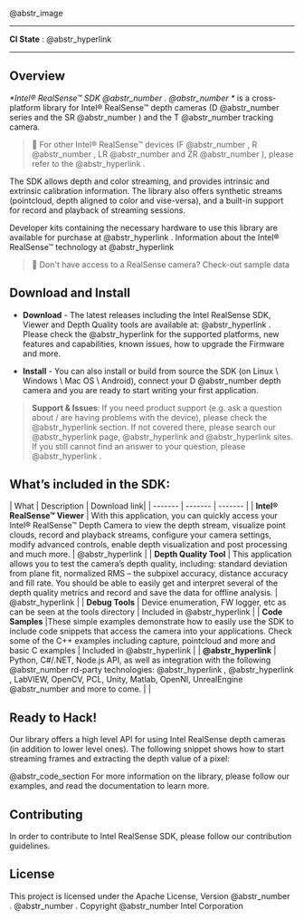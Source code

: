 @abstr_image   
  


* * *

**CI State** : @abstr_hyperlink 

* * *

## Overview

_*Intel® RealSense™ SDK @abstr_number . @abstr_number *_ is a cross-platform library for Intel® RealSense™ depth cameras (D @abstr_number series and the SR @abstr_number ) and the T @abstr_number tracking camera.

> :pushpin: For other Intel® RealSense™ devices (F @abstr_number , R @abstr_number , LR @abstr_number and ZR @abstr_number ), please refer to the @abstr_hyperlink .

The SDK allows depth and color streaming, and provides intrinsic and extrinsic calibration information. The library also offers synthetic streams (pointcloud, depth aligned to color and vise-versa), and a built-in support for record and playback of streaming sessions.

Developer kits containing the necessary hardware to use this library are available for purchase at @abstr_hyperlink . Information about the Intel® RealSense™ technology at @abstr_hyperlink 

> :open_file_folder: Don't have access to a RealSense camera? Check-out sample data

## Download and Install

  * **Download** \- The latest releases including the Intel RealSense SDK, Viewer and Depth Quality tools are available at: @abstr_hyperlink . Please check the @abstr_hyperlink for the supported platforms, new features and capabilities, known issues, how to upgrade the Firmware and more.

  * **Install** \- You can also install or build from source the SDK (on Linux \ Windows \ Mac OS \ Android), connect your D @abstr_number depth camera and you are ready to start writing your first application.




> **Support & Issues**: If you need product support (e.g. ask a question about / are having problems with the device), please check the @abstr_hyperlink section. If not covered there, please search our @abstr_hyperlink page, @abstr_hyperlink and @abstr_hyperlink sites. If you still cannot find an answer to your question, please @abstr_hyperlink .

## What’s included in the SDK:

| What | Description | Download link| | ------- | ------- | ------- | | **Intel® RealSense™ Viewer** | With this application, you can quickly access your Intel® RealSense™ Depth Camera to view the depth stream, visualize point clouds, record and playback streams, configure your camera settings, modify advanced controls, enable depth visualization and post processing and much more. | @abstr_hyperlink | | **Depth Quality Tool** | This application allows you to test the camera’s depth quality, including: standard deviation from plane fit, normalized RMS – the subpixel accuracy, distance accuracy and fill rate. You should be able to easily get and interpret several of the depth quality metrics and record and save the data for offline analysis. | @abstr_hyperlink | | **Debug Tools** | Device enumeration, FW logger, etc as can be seen at the tools directory | Included in @abstr_hyperlink | | **Code Samples** |These simple examples demonstrate how to easily use the SDK to include code snippets that access the camera into your applications. Check some of the C++ examples including capture, pointcloud and more and basic C examples | Included in @abstr_hyperlink | | **@abstr_hyperlink** | Python, C#/.NET, Node.js API, as well as integration with the following @abstr_number rd-party technologies: @abstr_hyperlink , @abstr_hyperlink , LabVIEW, OpenCV, PCL, Unity, Matlab, OpenNI, UnrealEngine @abstr_number and more to come. | |

## Ready to Hack!

Our library offers a high level API for using Intel RealSense depth cameras (in addition to lower level ones). The following snippet shows how to start streaming frames and extracting the depth value of a pixel:

@abstr_code_section For more information on the library, please follow our examples, and read the documentation to learn more.

## Contributing

In order to contribute to Intel RealSense SDK, please follow our contribution guidelines.

## License

This project is licensed under the Apache License, Version @abstr_number . @abstr_number . Copyright @abstr_number Intel Corporation

